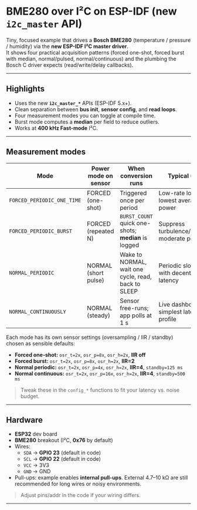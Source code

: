 # BME280 over I²C on ESP-IDF (new `i2c_master` API)

Tiny, focused example that drives a **Bosch BME280** (temperature / pressure / humidity) via the **new ESP-IDF I²C master driver**.  
It shows four practical acquisition patterns (forced one-shot, forced burst with median, normal/pulsed, normal/continuous) and the plumbing the Bosch C driver expects (read/write/delay callbacks).

---

## Highlights

- Uses the new **`i2c_master_*`** APIs (ESP-IDF 5.x+).
- Clean separation between **bus init**, **sensor config**, and **read loops**.
- Four measurement modes you can toggle at compile time.
- Burst mode computes a **median** per field to reduce outliers.
- Works at **400 kHz Fast-mode** I²C.

---

## Measurement modes

| Mode                      | Power mode on sensor | When conversion runs                                  | Typical use                                   |
|---------------------------|----------------------|-------------------------------------------------------|-----------------------------------------------|
| `FORCED_PERIODIC_ONE_TIME`| FORCED (one-shot)    | Triggered once per period                             | Low-rate logging, lowest average power        |
| `FORCED_PERIODIC_BURST`   | FORCED (repeated N)  | `BURST_COUNT` quick one-shots; **median** is logged   | Suppress turbulence/spikes, moderate power    |
| `NORMAL_PERIODIC`         | NORMAL (short pulse) | Wake to NORMAL, wait one cycle, read, back to SLEEP   | Periodic slotting with decent latency         |
| `NORMAL_CONTINUOUSLY`     | NORMAL (steady)      | Sensor free-runs; app polls at 1 s                    | Live dashboards; simplest latency profile     |

Each mode has its own sensor settings (oversampling / IIR / standby) chosen as sensible defaults:

- **Forced one-shot:** `osr_t=2x`, `osr_p=8x`, `osr_h=2x`, **IIR off**
- **Forced burst:** `osr_t=2x`, `osr_p=8x`, `osr_h=2x`, **IIR=2**
- **Normal periodic:** `osr_t=2x`, `osr_p=4x`, `osr_h=2x`, **IIR=4**, `standby=125 ms`
- **Normal continuous:** `osr_t=2x`, `osr_p=16x`, `osr_h=2x`, **IIR=4**, `standby=500 ms`

> Tweak these in the `config_*` functions to fit your latency vs. noise budget.

---

## Hardware

- **ESP32** dev board  
- **BME280** breakout (I²C, **0x76** by default)  
- Wires:  
  - `SDA` → **GPIO 23** (default in code)  
  - `SCL` → **GPIO 22** (default in code)  
  - `VCC` → 3V3  
  - `GND` → GND  
- Pull-ups: example enables **internal pull-ups**. External 4.7–10 kΩ are still recommended for long wires or noisy environments.

> Adjust pins/addr in the code if your wiring differs.

---
